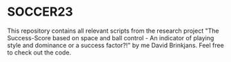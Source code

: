 # SOCCER23
This repository contains all relevant scripts from the research project "The Success-Score based on space and ball control - An indicator of playing style and dominance or a success factor?!" by me David Brinkjans. Feel free to check out the code.
